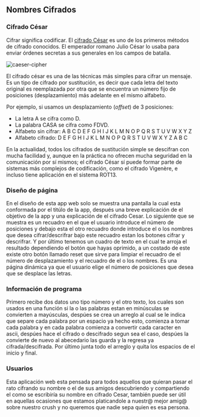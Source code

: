 ## Nombres Cifrados

### Cifrado César

Cifrar significa codificar. El [cifrado César](https://en.wikipedia.org/wiki/Caesar_cipher)
es uno de los primeros métodos de cifrado conocidos. El emperador romano Julio
César lo usaba para enviar órdenes secretas a sus generales en los campos de
batalla.

![caeser-cipher](https://upload.wikimedia.org/wikipedia/commons/thumb/2/2b/Caesar3.svg/2000px-Caesar3.svg.png)

El cifrado césar es una de las técnicas más simples para cifrar un mensaje. Es
un tipo de cifrado por sustitución, es decir que cada letra del texto original
es reemplazada por otra que se encuentra un número fijo de posiciones
(desplazamiento) más adelante en el mismo alfabeto.

Por ejemplo, si usamos un desplazamiento (_offset_) de 3 posiciones:

* La letra A se cifra como D.
* La palabra CASA se cifra como FDVD.
* Alfabeto sin cifrar: A B C D E F G H I J K L M N O P Q R S T U V W X Y Z
* Alfabeto cifrado: D E F G H I J K L M N O P Q R S T U V W X Y Z A B C

En la actualidad, todos los cifrados de sustitución simple se descifran con
mucha facilidad y, aunque en la práctica no ofrecen mucha seguridad en la
comunicación por sí mismos; el cifrado César sí puede formar parte de sistemas
más complejos de codificación, como el cifrado Vigenère, e incluso tiene
aplicación en el sistema ROT13.


### Diseño de página
En el diseño de esta app web solo se muestra una pantalla  la cual esta conformada por el titúlo de la app, después una breve explicación de el objetivo de la app y una explicación de el cifrado Cesar. Lo siguiente que se muestra es un recuadro en el que el usuario introduce el número de posiciones y debajo esta el otro recuadro donde introduce el o los nombres que desea cifrar/descrifrar bajo este recuadro estan los botones cifrar y descrifrar. Y por último tenemos un cuadro de texto en el cual te arroja el resultado dependiendo el  botón que hayas oprimido, a un costado de este existe otro botón llamado reset que sirve para limpiar el recuadro de el número de desplazamiento y el recuadro de el o los nombres.
Es una página dinámica ya que el usuario elige el número de posiciones que desea que se desplace las letras.


### Información de programa
Primero recibe dos datos uno tipo número y el otro texto, los cuales son usados en una
función si la o las palabras estan en minúsculas se convierten a mayúsculas, despúes se crea  un arreglo  al cual se le indica que separe cada palabra por un espacio ya hecho esto, comienza a tomar cada palabra y en cada palabra comienza a convertir cada caracter en ascii, despúes hace el cifrado o descifrado segun sea el caso, despúes la convierte de nuevo al abecedario las guarda y la regresa ya cifrada/descifrada. Por último junta todo el arreglo y quita los espacios de el inicio y final.


### Usuarios
Esta aplicación web esta pensada para todos aquellos que quieran
pasar el rato cifrando su nombre o el de sus amigos descubriendo y
compartiendo el como se escribiría su nombre en cifrado Cesar,  también  puede ser útil  
en aquellas ocasiones que estamos platicandole a nuestr@ mejor amig@ sobre nuestro
crush y no queremos que nadie sepa quien es esa persona.
